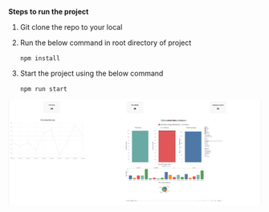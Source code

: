 **Steps to run the project**

1. Git clone the repo to your local

2. Run the below command in root directory of project

   ```
   npm install
   ```

3. Start the project using the below command

   ```
   npm run start
   ```

![alt text](image.png)
